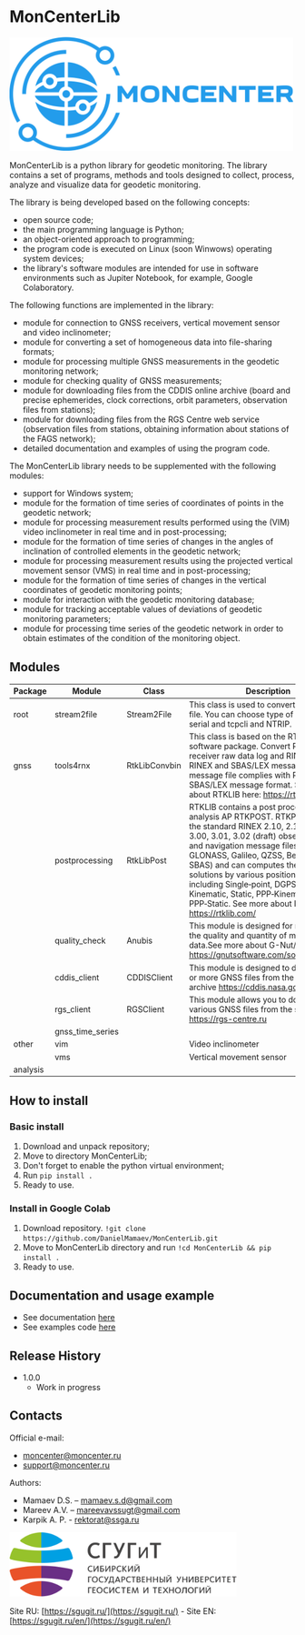# MonCenterLib

<img src="https://raw.githubusercontent.com/DanielMamaev/MonCenterLib/main/img/Moncenter.svg" alt="drawing" width="500"/>

MonCenterLib is a python library for geodetic monitoring. The library contains a set of programs, methods and tools designed to collect, process, analyze and visualize data for geodetic monitoring.

The library is being developed based on the following concepts:
* open source code;
* the main programming language is Python;
* an object-oriented approach to programming;
* the program code is executed on Linux (soon Winwows) operating system devices;
* the library's software modules are intended for use in software environments such as Jupiter Notebook, for example, Google Colaboratory.

The following functions are implemented in the library:
* module for connection to GNSS receivers, vertical movement sensor and video inclinometer;
* module for converting a set of homogeneous data into file-sharing formats;
* module for processing multiple GNSS measurements in the geodetic monitoring network;
* module for checking quality of GNSS measurements;
* module for downloading files from the CDDIS online archive (board and precise ephemerides, clock corrections, orbit parameters, observation files from stations);
* module for downloading files from the RGS Centre web service (observation files from stations, obtaining information about stations of the FAGS network);
* detailed documentation and examples of using the program code.

The MonCenterLib library needs to be supplemented with the following modules:
* support for Windows system;
* module for the formation of time series of coordinates of points in the geodetic network;
* module for processing measurement results performed using the (VIM) video inclinometer in real time and in post-processing;
* module for the formation of time series of changes in the angles of inclination of controlled elements in the geodetic network;
* module for processing measurement results using the projected vertical movement sensor (VMS) in real time and in post-processing;
* module for the formation of time series of changes in the vertical coordinates of geodetic monitoring points;
* module for interaction with the geodetic monitoring database;
* module for tracking acceptable values of deviations of geodetic monitoring parameters;
* module for processing time series of the geodetic network in order to obtain estimates of the condition of the monitoring object.

## Modules

|Package|Module|Class|Description|Status|
|---|---|---|---|---|
|root |stream2file|Stream2File |This class is used to convert a stream to a file. You can choose type of connections: serial and tcpcli and NTRIP. |Ready |
|gnss |tools4rnx|RtkLibConvbin|This class is based on the RTKLib software package. Convert RTCM, receiver raw data log and RINEX file to RINEX and SBAS/LEX message file. SBAS message file complies with RTKLIB SBAS/LEX message format. See more about RTKLIB here: https://rtklib.com/| Ready|
|     |postprocessing|RtkLibPost| RTKLIB contains a post processing analysis AP RTKPOST. RTKPOST inputs the standard RINEX 2.10, 2.11, 2.12, 3.00, 3.01, 3.02 (draft) observation data and navigation message files (GPS, GLONASS, Galileo, QZSS, BeiDou and SBAS) and can computes the positioning solutions by various positioning modes including Single‐point, DGPS/DGNSS, Kinematic, Static, PPP‐Kinematic and PPP‐Static. See more about RTKLIB here: https://rtklib.com/ |Ready|
|     |quality_check|Anubis|This module is designed for monitoring the quality and quantity of multi-GNSS data.See more about G-Nut/Anubis here: https://gnutsoftware.com/software/anubis |Ready|
|     |cddis_client|CDDISClient|This module is designed to download one or more GNSS files from the CDDIS archive https://cddis.nasa.gov/ |Ready|
|     |rgs_client|RGSClient|This module allows you to download various GNSS files from the service https://rgs-centre.ru |Ready|
|     |gnss_time_series|| |Soon|
|other| vim | |  Video inclinometer|Soon |
|     | vms | |Vertical movement sensor |Soon |
|analysis|  | | |Soon |


## How to install
### Basic install

1. Download and unpack repository;
2. Move to directory MonCenterLib;
3. Don't forget to enable the python virtual environment;
4. Run `pip install .`
5. Ready to use.


### Install in Google Colab

1. Download repository. `!git clone https://github.com/DanielMamaev/MonCenterLib.git`
2. Move to MonCenterLib directory and run `!cd MonCenterLib && pip install .`
3. Ready to use.

## Documentation and usage example
* See documentation [here](https://moncenterlib.readthedocs.io/)
* See examples code [here](examples/README.md)

## Release History

* 1.0.0
    * Work in progress

## Contacts
Official e-mail:
+ moncenter@moncenter.ru
+ support@moncenter.ru

Authors:
- Mamaev D.S. – mamaev.s.d@gmail.com
- Mareev A.V. – mareevavssugt@gmail.com
- Karpik A. P. - rektorat@ssga.ru

<img src="img/ssugt.png" width="400"/>

Site RU: [https://sgugit.ru/](https://sgugit.ru/) - Site EN: [https://sgugit.ru/en/](https://sgugit.ru/en/)